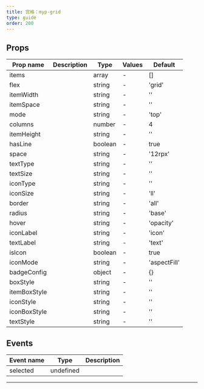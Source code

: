 ```yaml
---
title: 宫格：myp-grid
type: guide
order: 200
---
```


## Props

| Prop name    | Description | Type    | Values | Default      |
| ------------ | ----------- | ------- | ------ | ------------ |
| items        |             | array   | -      | []           |
| flex         |             | string  | -      | 'grid'       |
| itemWidth    |             | string  | -      | ''           |
| itemSpace    |             | string  | -      | ''           |
| mode         |             | string  | -      | 'top'        |
| columns      |             | number  | -      | 4            |
| itemHeight   |             | string  | -      | ''           |
| hasLine      |             | boolean | -      | true         |
| space        |             | string  | -      | '12rpx'      |
| textType     |             | string  | -      | ''           |
| textSize     |             | string  | -      | ''           |
| iconType     |             | string  | -      | ''           |
| iconSize     |             | string  | -      | 'll'         |
| border       |             | string  | -      | 'all'        |
| radius       |             | string  | -      | 'base'       |
| hover        |             | string  | -      | 'opacity'    |
| iconLabel    |             | string  | -      | 'icon'       |
| textLabel    |             | string  | -      | 'text'       |
| isIcon       |             | boolean | -      | true         |
| iconMode     |             | string  | -      | 'aspectFill' |
| badgeConfig  |             | object  | -      | {}           |
| boxStyle     |             | string  | -      | ''           |
| itemBoxStyle |             | string  | -      | ''           |
| iconStyle    |             | string  | -      | ''           |
| iconBoxStyle |             | string  | -      | ''           |
| textStyle    |             | string  | -      | ''           |

## Events

| Event name | Type      | Description |
| ---------- | --------- | ----------- |
| selected   | undefined |

---
